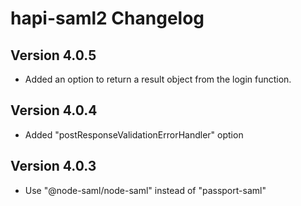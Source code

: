 # hapi-saml2 Changelog

## Version 4.0.5
- Added an option to return a result object from the login function.

## Version 4.0.4
- Added "postResponseValidationErrorHandler" option

## Version 4.0.3
- Use "@node-saml/node-saml" instead of "passport-saml"
